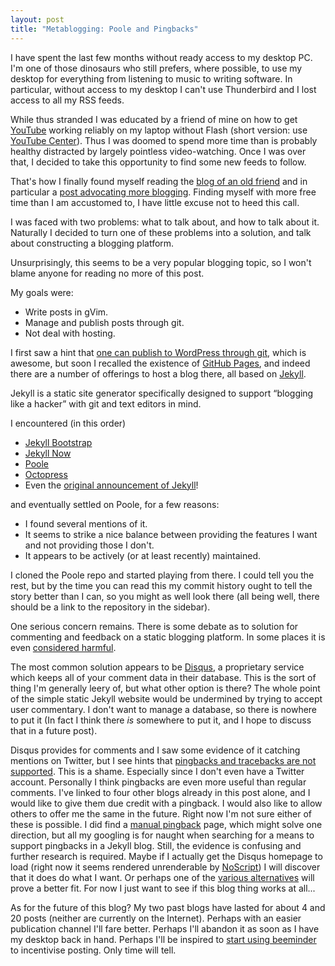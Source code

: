 ```yaml
---
layout: post
title: "Metablogging: Poole and Pingbacks"
---
```


I have spent the last few months without ready access to my desktop PC.  I'm
one of those dinosaurs who still prefers, where possible, to use my desktop for
everything from listening to music to writing software.  In particular, without
access to my desktop I can't use Thunderbird and I lost access to all my
RSS feeds.

While thus stranded I was educated by a friend of mine on how to get
[YouTube](https://youtube.com) working reliably on my laptop without Flash
(short version: use [YouTube
Center](https://addons.mozilla.org/en-US/firefox/addon/youtube-center/)).  Thus
I was doomed to spend more time than is probably healthy distracted by largely
pointless video-watching.  Once I was over that, I decided to take this
opportunity to find some new feeds to follow.

That's how I finally found myself reading the [blog of an old
friend](http://www.drmaciver.com/blog/) and in particular a [post advocating
more blogging](http://www.drmaciver.com/2014/07/you-should-write-more/).
Finding myself with more free time than I am accustomed to, I have little
excuse not to heed this call.

I was faced with two problems: what to talk about, and how to talk about it.
Naturally I decided to turn one of these problems into a solution, and talk
about constructing a blogging platform.

Unsurprisingly, this seems to be a very popular blogging topic, so I won't
blame anyone for reading no more of this post.

My goals were:

* Write posts in gVim.
* Manage and publish posts through git.
* Not deal with hosting.

I first saw a hint that [one can publish to WordPress through
git](http://people.mbi.ucla.edu/leec/docs/gitpublish/tutorials/intro.html),
which is awesome, but soon I recalled the existence of [GitHub
Pages](https://pages.github.com/), and indeed there are a number of offerings
to host a blog there, all based on [Jekyll](http://jekyllrb.com/).

Jekyll is a static site generator specifically designed to support
&ldquo;blogging like a hacker&rdquo; with git and text editors in mind.

I encountered (in this order)

* [Jekyll Bootstrap](http://jekyllbootstrap.com/)
* [Jekyll Now](http://www.github.com/barryclark/jekyll-now)
* [Poole](https://github.com/poole/poole)
* [Octopress](http://octopress.org/)
* Even the [original announcement of
Jekyll](http://tom.preston-werner.com/2008/11/17/blogging-like-a-hacker.html)!

and eventually settled on Poole, for a few reasons:

* I found several mentions of it.
* It seems to strike a nice balance between providing the features I want and
  not providing those I don't.
* It appears to be actively (or at least recently) maintained.

I cloned the Poole repo and started playing from there.  I could tell you the
rest, but by the time you can read this my commit history ought to tell the
story better than I can, so you might as well look there (all being well, there
should be a link to the repository in the sidebar).

One serious concern remains.  There is some debate as to solution for
commenting and feedback on a static blogging platform.  In some places it is
even [considered
harmful](http://dumbmatter.com/2011/08/jekyll-and-other-static-site-generators-are-currently-harmful-to-the-free-open-source-software-movement/).

The most common solution appears to be [Disqus](https://disqus.com/), a
proprietary service which keeps all of your comment data in their database.
This is the sort of thing I'm generally leery of, but what other option is
there?  The whole point of the simple static Jekyll website would be undermined
by trying to accept user commentary.  I don't want to manage a database, so
there is nowhere to put it (In fact I think there *is* somewhere to put it, and
I hope to discuss that in a future post).

Disqus provides for comments and I saw
some evidence of it catching mentions on Twitter, but I see hints that
[pingbacks and tracebacks are not
supported](http://theitbros.com/display-pingbacks-on-wordpress-posts-with-disqus-comment-system/).
This is a shame.  Especially since I don't even have a Twitter account.
Personally I think pingbacks are even more useful than regular comments.  I've
linked to four other blogs already in this post alone, and I would like to give
them due credit with a pingback.  I would also like to allow others to offer me
the same in the future.  Right now I'm not sure either of these is possible.  I
did find a [manual
pingback](http://software.hixie.ch/utilities/cgi/pingback-proxy/client-proxy.html)
page, which might solve one direction, but all my googling is for naught when
searching for a means to support pingbacks in a Jekyll blog.  Still, the
evidence is confusing and further research is required. Maybe if I actually get
the Disqus homepage to load (right now it seems rendered unrenderable by
[NoScript](http://noscript.net/)) I will discover that it does do what I want.
Or perhaps one of the [various
alternatives](https://news.ycombinator.com/item?id=6818416) will prove a better
fit.  For now I just want to see if this blog thing works at all...

As for the future of this blog?  My two past blogs have lasted for about 4 and
20 posts (neither are currently on the Internet).  Perhaps with an easier
publication channel I'll fare better.  Perhaps I'll abandon it as soon as I
have my desktop back in hand.  Perhaps I'll be inspired to [start using
beeminder](http://www.drmaciver.com/2014/07/playing-beeminder-on-hard-mode-by-adding-backpressure/)
to incentivise posting.  Only time will tell.

<!--
- **To bold text**, use `<strong>`.
- *To italicize text*, use `<em>`.
- Abbreviations, like <abbr title="HyperText Markup Langage">HTML</abbr> should use `<abbr>`, with an optional `title` attribute for the full phrase.
- Citations, like <cite>&mdash; Mark otto</cite>, should use `<cite>`.
- <del>Deleted</del> text should use `<del>` and <ins>inserted</ins> text should use `<ins>`.
- Superscript <sup>text</sup> uses `<sup>` and subscript <sub>text</sub> uses `<sub>`.

Most of these elements are styled by browsers with few modifications on our part.

## Heading

Vivamus sagittis lacus vel augue rutrum faucibus dolor auctor. Duis mollis, est non commodo luctus, nisi erat porttitor ligula, eget lacinia odio sem nec elit. Morbi leo risus, porta ac consectetur ac, vestibulum at eros.

### Code

Cum sociis natoque penatibus et magnis dis `code element` montes, nascetur ridiculus mus.

{% highlight js %}
// Example can be run directly in your JavaScript console

// Create a function that takes two arguments and returns the sum of those arguments
var adder = new Function("a", "b", "return a + b");

// Call the function
adder(2, 6);
// > 8
{% endhighlight %}

Aenean lacinia bibendum nulla sed consectetur. Etiam porta sem malesuada magna mollis euismod. Fusce dapibus, tellus ac cursus commodo, tortor mauris condimentum nibh, ut fermentum massa.

### Gists via GitHub Pages

Vestibulum id ligula porta felis euismod semper. Nullam quis risus eget urna mollis ornare vel eu leo. Donec sed odio dui.

{% gist 5555251 gist.md %}

Aenean eu leo quam. Pellentesque ornare sem lacinia quam venenatis vestibulum. Nullam quis risus eget urna mollis ornare vel eu leo. Cum sociis natoque penatibus et magnis dis parturient montes, nascetur ridiculus mus. Donec sed odio dui. Vestibulum id ligula porta felis euismod semper.

### Lists

Cum sociis natoque penatibus et magnis dis parturient montes, nascetur ridiculus mus. Aenean lacinia bibendum nulla sed consectetur. Etiam porta sem malesuada magna mollis euismod. Fusce dapibus, tellus ac cursus commodo, tortor mauris condimentum nibh, ut fermentum massa justo sit amet risus.

* Praesent commodo cursus magna, vel scelerisque nisl consectetur et.
* Donec id elit non mi porta gravida at eget metus.
* Nulla vitae elit libero, a pharetra augue.

Donec ullamcorper nulla non metus auctor fringilla. Nulla vitae elit libero, a pharetra augue.

1. Vestibulum id ligula porta felis euismod semper.
2. Cum sociis natoque penatibus et magnis dis parturient montes, nascetur ridiculus mus.
3. Maecenas sed diam eget risus varius blandit sit amet non magna.

Cras mattis consectetur purus sit amet fermentum. Sed posuere consectetur est at lobortis.

<dl>
  <dt>HyperText Markup Language (HTML)</dt>
  <dd>The language used to describe and define the content of a Web page</dd>

  <dt>Cascading Style Sheets (CSS)</dt>
  <dd>Used to describe the appearance of Web content</dd>

  <dt>JavaScript (JS)</dt>
  <dd>The programming language used to build advanced Web sites and applications</dd>
</dl>

Integer posuere erat a ante venenatis dapibus posuere velit aliquet. Morbi leo risus, porta ac consectetur ac, vestibulum at eros. Nullam quis risus eget urna mollis ornare vel eu leo.

### Images

Quisque consequat sapien eget quam rhoncus, sit amet laoreet diam tempus. Aliquam aliquam metus erat, a pulvinar turpis suscipit at.

![placeholder](http://placehold.it/800x400 "Large example image")
![placeholder](http://placehold.it/400x200 "Medium example image")
![placeholder](http://placehold.it/200x200 "Small example image")

### Tables

Aenean lacinia bibendum nulla sed consectetur. Lorem ipsum dolor sit amet, consectetur adipiscing elit.

<table>
  <thead>
    <tr>
      <th>Name</th>
      <th>Upvotes</th>
      <th>Downvotes</th>
    </tr>
  </thead>
  <tfoot>
    <tr>
      <td>Totals</td>
      <td>21</td>
      <td>23</td>
    </tr>
  </tfoot>
  <tbody>
    <tr>
      <td>Alice</td>
      <td>10</td>
      <td>11</td>
    </tr>
    <tr>
      <td>Bob</td>
      <td>4</td>
      <td>3</td>
    </tr>
    <tr>
      <td>Charlie</td>
      <td>7</td>
      <td>9</td>
    </tr>
  </tbody>
</table>

Nullam id dolor id nibh ultricies vehicula ut id elit. Sed posuere consectetur est at lobortis. Nullam quis risus eget urna mollis ornare vel eu leo.

-----
-->
